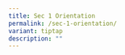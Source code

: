 ```yaml
---
title: Sec 1 Orientation
permalink: /sec-1-orientation/
variant: tiptap
description: ""
---
```

<p></p>